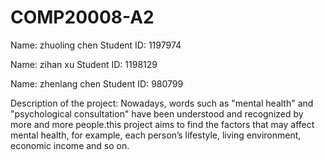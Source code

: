 # COMP20008-A2

Name: zhuoling chen       Student ID: 1197974     

Name: zihan xu           Student ID: 1198129

Name: zhenlang chen           Student ID: 980799





Description of the project: Nowadays, words such as "mental health" and "psychological consultation" have been understood and recognized by more and more people.this project aims to find the factors that may affect mental health, for example, each person’s lifestyle, living environment, economic income and so on. 
